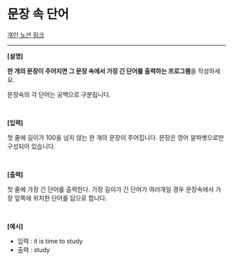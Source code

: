 # 문장 속 단어

[개인 노션 링크](https://jinwonyoon.notion.site/word_in_sentence-d7d65bd621b44fd68f9cc3a4f1900b2e)

---

**[설명]**

**한 개의 문장이 주어지면 그 문장 속에서 가장 긴 단어를 출력하는 프로그램**을 작성하세요.

문장속의 각 단어는 공백으로 구분됩니다.

</br>

**[입력]**

첫 줄에 길이가 100을 넘지 않는 한 개의 문장이 주어집니다. 문장은 영어 알파벳으로만 구성되어 있습니다.

</br>

**[출력]**

첫 줄에 가장 긴 단어를 출력한다. 가장 길이가 긴 단어가 여러개일 경우 문장속에서 가장 앞쪽에 위치한 단어를 답으로 합니다.

</br>

**[예시]**
- 입력 : it is time to study
- 출력 : study